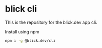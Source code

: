 # blick cli

This is the repository for the blick.dev app cli.

Install using npm 
```bash
npm i -g @blick.dev/cli
```
